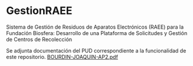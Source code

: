 # GestionRAEE
Sistema de Gestión de Residuos de Aparatos Electrónicos (RAEE) para la Fundación Biosfera: Desarrollo de una Plataforma de Solicitudes y Gestión de Centros de Recolección

Se adjunta documentación del PUD correspondiente a la funcionalidad de este repositorio.
[BOURDIN-JOAQUIN-AP2.pdf](https://github.com/user-attachments/files/17513056/BOURDIN-JOAQUIN-AP2.pdf)
